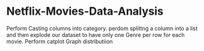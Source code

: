 # Netflix-Movies-Data-Analysis
Perform Casting columns into category.
perdom splittng a column into a list and then explode our dataset to have only one Genre per
row for each movie.
Perform catplot Graph distributiion
